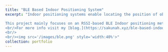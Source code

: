 ```yaml
---
title: "BLE Based Indoor Positioning System"
excerpt: "Indoor positioning systems enable locating the position of objects or people within buildings. There are different indoor positioning techniques available including Bluetooth Low Energy (BLE), WiFi, UWB, Near Field Communication (NFC), etc. GPS is unreliable for indoor spaces because there is no line of sight with the GPS satellites.

This project mainly focuses on an RSSI-based BLE Indoor positioning method. BLE is among the first technologies used for indoor tracking and it is widely used because of its significantly low power consumption and high adoption rate in common electronic appliances. Even though the latencies are high and data transfer capacities are low, it is not much of an issue for our purpose as data is sent periodically and only in small chunks..
<br/>For more info visit my [blog.](https://sakunah.xyz/ble-based-indoor-positioning-system/index.html)
<br/>
<br/><img src='/images/ble.png' style='width:40%'>"
collection: portfolio
---
```


